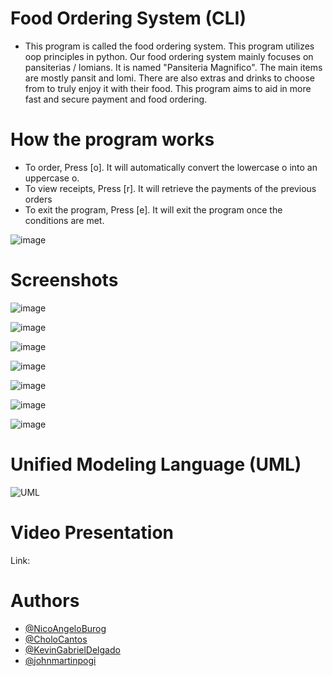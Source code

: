# Food Ordering System (CLI)

* This program is called the food ordering system. This program utilizes oop principles in python. Our food ordering system mainly focuses on pansiterias / lomians. It is named "Pansiteria Magnifico". The main items are mostly pansit and lomi. There are also extras and drinks to choose from to truly enjoy it with their food. This program aims to aid in more fast and secure payment and food ordering.


# How the program works
* To order, Press [o]. It will automatically convert the lowercase o into an uppercase o.
* To view receipts, Press [r]. It will retrieve the payments of the previous orders
* To exit the program, Press [e]. It will exit the program once the conditions are met.

![image](https://user-images.githubusercontent.com/113867969/206911337-30589c97-3496-40e0-8b57-ade9d7dd11f5.png)

# Screenshots
![image](https://user-images.githubusercontent.com/113867969/206911406-e5969535-15c6-4c78-887b-02e512492729.png)

![image](https://user-images.githubusercontent.com/113867969/206911423-0791f015-88f1-4866-8fef-2f543bcb2105.png)

![image](https://user-images.githubusercontent.com/113867969/206911517-024cc053-9820-4834-a280-3bf4e6834c38.png)

![image](https://user-images.githubusercontent.com/113867969/206911531-0b22a656-60ae-4afa-b6da-bb8c8c311aa1.png)

![image](https://user-images.githubusercontent.com/113867969/206911554-85502069-9ae2-4273-b2ee-61eaf2afa709.png)

![image](https://user-images.githubusercontent.com/113867969/206911629-ca0257e4-ab4e-43ee-8d85-71239c12c0aa.png)

![image](https://user-images.githubusercontent.com/113867969/206911667-7f79838e-45be-4506-a842-e413fe5040fb.png)

# Unified Modeling Language (UML)
![UML](https://user-images.githubusercontent.com/113867969/206939153-f5afd3e5-f2a0-4abd-a6d9-3a1fe4690c55.png)

# Video Presentation
Link: 

# Authors
* [@NicoAngeloBurog](https://github.com/NicoAngeloBurog)
* [@CholoCantos](https://github.com/CholoCantos)
* [@KevinGabrielDelgado](https://github.com/KevinGabrielDelgado)
* [@johnmartinpogi](https://github.com/johnmartinpogi)
